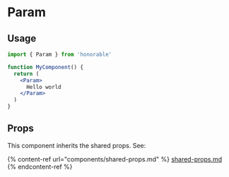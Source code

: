 # Param

## Usage

```jsx
import { Param } from 'honorable'

function MyComponent() {
  return (
    <Param>
      Hello world
    </Param>
  )
}
```

## Props

This component inherits the shared props. See:

{% content-ref url="components/shared-props.md" %}
[shared-props.md](components/shared-props.md)
{% endcontent-ref %}

